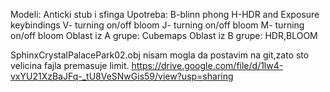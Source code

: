 Modeli: Anticki stub i sfinga
Upotreba:
B-blinn phong
H-HDR and Exposure keybindings
V- turning on/off bloom
J- turning on/off bloom
M- turning on/off bloom
Oblast iz A grupe: Cubemaps
Oblast iz B grupe: HDR,BLOOM

SphinxCrystalPalacePark02.obj nisam mogla da postavim na git,zato sto velicina fajla premasuje limit.
https://drive.google.com/file/d/1lw4-vxYU21XzBaJFq-_tU8VeSNwGis59/view?usp=sharing
